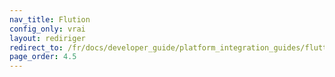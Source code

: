 ```yaml
---
nav_title: Flution
config_only: vrai
layout: rediriger
redirect_to: /fr/docs/developer_guide/platform_integration_guides/flutter/preview/
page_order: 4.5
---
```


